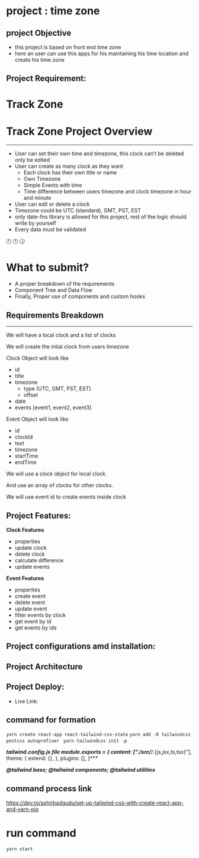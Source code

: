 # project : time zone

## project Objective
 * this project is based on front end time zone 
 * here an user can use this apps for his maintaining his time location and create his time zone 

## Project Requirement:
# Track Zone

# Track Zone Project Overview

---

- User can set their own time and timezone, this clock can’t be deleted only be edited
- User can create as many clock as they want
    - Each clock has their own title or name
    - Own Timezone
    - Simple Events with time
    - Time difference between users timezone and clock timezone in hour and minute
- User can edit or delete a clock
- Timezone could be UTC (standard), GMT, PST, EST
- only date-fns library is allowed for this project, rest of the logic should write by yourself
- Every data must be validated

🕛 🕐 🕝 

# What to submit?

- A proper breakdown of the requirements
- Component Tree and Data Flow
- Finally, Proper use of components and custom hooks

## Requirements Breakdown

---

We will have a local clock and a list of clocks

We will create the intial clock from users timezone

Clock Object will look like

- id
- title
- timezone
    - type (UTC, GMT, PST, EST)
    - offset
- date
- events [event1, event2, event3]

Event Object will look like

- id
- clockId
- text
- timezone
- startTime
- endTime

We will use a clock object for local clock.

And use an array of clocks for other clocks. 

We will use event id to create events inside clock



## Project Features:

**Clock Features**

- properties
- update clock
- delete clock
- calculate difference
- update events

**Event Features**

- properties
- create event
- delete event
- update event
- filter events by clock
- get event by id
- get events by ids


## Project configurations amd installation:


## Project Architecture


## Project Deploy: 
* Live Link: 

## command for formation
``` yarn create react-app react-tailwind-css-state ```
```yarn add -D tailwindcss postcss autoprefixer ```
```yarn tailwindcss init -p```

***tailwind.config.js file
module.exports = {
  content: ["./src/**/*.{js,jsx,ts,tsx}"],
  theme: {
    extend: {},
  },
  plugins: [],
}***

***@tailwind base;
@tailwind components;
@tailwind utilities***



## command process link 

https://dev.to/ashirbadgudu/set-up-tailwind-css-with-create-react-app-and-yarn-pio

# run command 
``` yarn start ```

